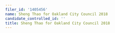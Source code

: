 ```yaml
---
filer_id: '1405456'
name: Sheng Thao for Oakland City Council 2018
candidate_controlled_id: ''
title: Sheng Thao for Oakland City Council 2018
---
```

